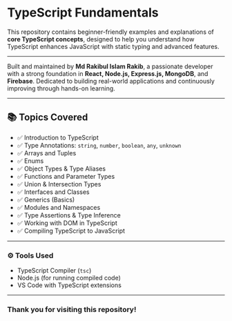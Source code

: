 # TypeScript Fundamentals

This repository contains beginner-friendly examples and explanations of **core TypeScript concepts**, designed to help you understand how TypeScript enhances JavaScript with static typing and advanced features.

---

Built and maintained by **Md Rakibul Islam Rakib**, a passionate developer with a strong foundation in **React, Node.js, Express.js, MongoDB**, and **Firebase**. Dedicated to building real-world applications and continuously improving through hands-on learning.

---

## 📚 Topics Covered

- ✅ Introduction to TypeScript
- ✅ Type Annotations: `string`, `number`, `boolean`, `any`, `unknown`
- ✅ Arrays and Tuples
- ✅ Enums
- ✅ Object Types & Type Aliases
- ✅ Functions and Parameter Types
- ✅ Union & Intersection Types
- ✅ Interfaces and Classes
- ✅ Generics (Basics)
- ✅ Modules and Namespaces
- ✅ Type Assertions & Type Inference
- ✅ Working with DOM in TypeScript
- ✅ Compiling TypeScript to JavaScript

---

### ⚙️ Tools Used

- TypeScript Compiler (`tsc`)
- Node.js (for running compiled code)
- VS Code with TypeScript extensions

---

### Thank you for visiting this repository!
